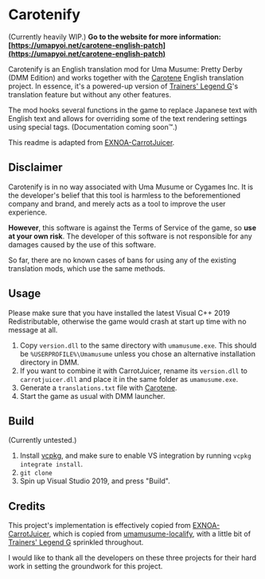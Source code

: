 # Carotenify
(Currently heavily WIP.)
**Go to the website for more information: [https://umapyoi.net/carotene-english-patch](https://umapyoi.net/carotene-english-patch)**

Carotenify is an English translation mod for Uma Musume: Pretty Derby (DMM Edition) and works together with the [Carotene](https://github.com/KevinVG207/Uma-Carotene) English translation project. In essence, it's a powered-up version of [Trainers' Legend G](https://github.com/MinamiChiwa/Trainers-Legend-G)'s translation feature but without any other features.

The mod hooks several functions in the game to replace Japanese text with English text and allows for overriding some of the text rendering settings using special tags. (Documentation coming soon™.)

This readme is adapted from [EXNOA-CarrotJuicer](https://github.com/CNA-Bld/EXNOA-CarrotJuicer/blob/master/README.md).

## Disclaimer
Carotenify is in no way associated with Uma Musume or Cygames Inc. It is the developer's belief that this tool is harmless to the beforementioned company and brand, and merely acts as a tool to improve the user experience.

**However**, this software is against the Terms of Service of the game, so **use at your own risk**. The developer of this software is not responsible for any damages caused by the use of this software.

So far, there are no known cases of bans for using any of the existing translation mods, which use the same methods.


## Usage
Please make sure that you have installed the latest Visual C++ 2019 Redistributable, otherwise the game would crash at start up time with no message at all.

1. Copy `version.dll` to the same directory with `umamusume.exe`. This should be `%USERPROFILE%\Umamusume` unless you chose an alternative installation directory in DMM.
2. If you want to combine it with CarrotJuicer, rename its `version.dll` to `carrotjuicer.dll` and place it in the same folder as `umamusume.exe`.
3. Generate a `translations.txt` file with [Carotene](https://github.com/KevinVG207/Uma-Carotene).
4. Start the game as usual with DMM launcher.

## Build
(Currently untested.)
1. Install [vcpkg](https://vcpkg.io/en/getting-started.html), and make sure to enable VS integration by running `vcpkg integrate install`.
2. `git clone`
3. Spin up Visual Studio 2019, and press "Build".

## Credits
This project's implementation is effectively copied from [EXNOA-CarrotJuicer](https://github.com/CNA-Bld/EXNOA-CarrotJuicer), which is copied from [umamusume-localify](https://github.com/GEEKiDoS/umamusume-localify), with a little bit of [Trainers' Legend G](https://github.com/MinamiChiwa/Trainers-Legend-G) sprinkled throughout.

I would like to thank all the developers on these three projects for their hard work in setting the groundwork for this project.
